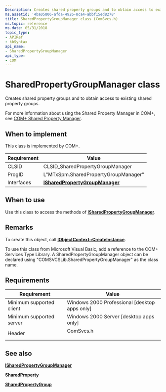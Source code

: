 ```yaml
---
Description: Creates shared property groups and to obtain access to existing shared property groups.
ms.assetid: '4ba05806-afda-4926-8ca4-abbf15ed8278'
title: SharedPropertyGroupManager class (ComSvcs.h)
ms.topic: reference
ms.date: 05/31/2018
topic_type: 
- APIRef
- kbSyntax
api_name: 
- SharedPropertyGroupManager
api_type: 
- COM
---
```


# SharedPropertyGroupManager class

Creates shared property groups and to obtain access to existing shared property groups.

For more information about using the Shared Property Manager in COM+, see [COM+ Shared Property Manager](com--shared-property-manager.md).

## When to implement

This class is implemented by COM+.



| Requirement | Value |
|------------|--------------------------------------------------------------------|
| CLSID      | CLSID\_SharedPropertyGroupManager                                  |
| ProgID     | L"MTxSpm.SharedPropertyGroupManager"                               |
| Interfaces | [**ISharedPropertyGroupManager**](/windows/desktop/api/ComSvcs/nn-comsvcs-isharedpropertygroupmanager) |



 

## When to use

Use this class to access the methods of [**ISharedPropertyGroupManager**](/windows/desktop/api/ComSvcs/nn-comsvcs-isharedpropertygroupmanager).

## Remarks

To create this object, call [**IObjectContext::CreateInstance**](/windows/desktop/api/ComSvcs/nf-comsvcs-iobjectcontext-createinstance).

To use this class from Microsoft Visual Basic, add a reference to the COM+ Services Type Library. A SharedPropertyGroupManager object can be declared using "COMSVCSLib.SharedPropertyGroupManager" as the class name.

## Requirements



| Requirement | Value |
|-------------------------------------|--------------------------------------------------------------------------------------|
| Minimum supported client<br/> | Windows 2000 Professional \[desktop apps only\]<br/>                           |
| Minimum supported server<br/> | Windows 2000 Server \[desktop apps only\]<br/>                                 |
| Header<br/>                   | <dl> <dt>ComSvcs.h</dt> </dl> |



## See also

<dl> <dt>

[**ISharedPropertyGroupManager**](/windows/desktop/api/ComSvcs/nn-comsvcs-isharedpropertygroupmanager)
</dt> <dt>

[**SharedProperty**](sharedproperty.md)
</dt> <dt>

[**SharedPropertyGroup**](sharedpropertygroup.md)
</dt> </dl>

 

 




